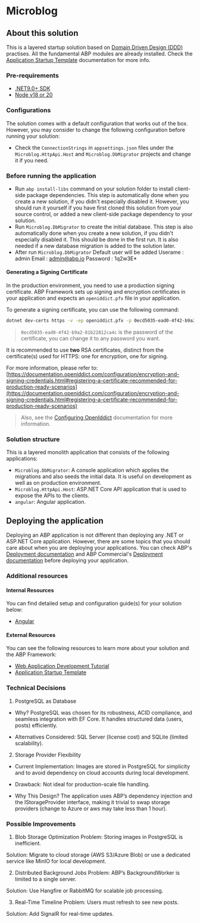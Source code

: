 ﻿# Microblog

## About this solution

This is a layered startup solution based on [Domain Driven Design (DDD)](https://docs.abp.io/en/abp/latest/Domain-Driven-Design) practises. All the fundamental ABP modules are already installed. Check the [Application Startup Template](https://abp.io/docs/latest/startup-templates/application/index) documentation for more info.

### Pre-requirements

* [.NET9.0+ SDK](https://dotnet.microsoft.com/download/dotnet)
* [Node v18 or 20](https://nodejs.org/en)

### Configurations

The solution comes with a default configuration that works out of the box. However, you may consider to change the following configuration before running your solution:

* Check the `ConnectionStrings` in `appsettings.json` files under the `Microblog.HttpApi.Host` and `Microblog.DbMigrator` projects and change it if you need.

### Before running the application

* Run `abp install-libs` command on your solution folder to install client-side package dependencies. This step is automatically done when you create a new solution, if you didn't especially disabled it. However, you should run it yourself if you have first cloned this solution from your source control, or added a new client-side package dependency to your solution.
* Run `Microblog.DbMigrator` to create the initial database. This step is also automatically done when you create a new solution, if you didn't especially disabled it. This should be done in the first run. It is also needed if a new database migration is added to the solution later.
* After run `Microblog.DbMigrator` Default user will be added 
Userame : admin
Email : admin@abp.io
Password : 1q2w3E*

#### Generating a Signing Certificate

In the production environment, you need to use a production signing certificate. ABP Framework sets up signing and encryption certificates in your application and expects an `openiddict.pfx` file in your application.

To generate a signing certificate, you can use the following command:

```bash
dotnet dev-certs https -v -ep openiddict.pfx -p 0ecd5035-ead0-4f42-b9a2-81b22812ca4c
```

> `0ecd5035-ead0-4f42-b9a2-81b22812ca4c` is the password of the certificate, you can change it to any password you want.

It is recommended to use **two** RSA certificates, distinct from the certificate(s) used for HTTPS: one for encryption, one for signing.

For more information, please refer to: [https://documentation.openiddict.com/configuration/encryption-and-signing-credentials.html#registering-a-certificate-recommended-for-production-ready-scenarios](https://documentation.openiddict.com/configuration/encryption-and-signing-credentials.html#registering-a-certificate-recommended-for-production-ready-scenarios)

> Also, see the [Configuring OpenIddict](https://docs.abp.io/en/abp/latest/Deployment/Configuring-OpenIddict#production-environment) documentation for more information.

### Solution structure

This is a layered monolith application that consists of the following applications:

* `Microblog.DbMigrator`: A console application which applies the migrations and also seeds the initial data. It is useful on development as well as on production environment.
* `Microblog.HttpApi.Host`: ASP.NET Core API application that is used to expose the APIs to the clients.
* `angular`: Angular application.


## Deploying the application

Deploying an ABP application is not different than deploying any .NET or ASP.NET Core application. However, there are some topics that you should care about when you are deploying your applications. You can check ABP's [Deployment documentation](https://docs.abp.io/en/abp/latest/Deployment/Index) and ABP Commercial's [Deployment documentation](https://abp.io/docs/latest/startup-templates/application/deployment?UI=MVC&DB=EF&Tiered=No) before deploying your application.

### Additional resources

#### Internal Resources

You can find detailed setup and configuration guide(s) for your solution below:

* [Angular](./angular/README.md)

#### External Resources
You can see the following resources to learn more about your solution and the ABP Framework:

* [Web Application Development Tutorial](https://abp.io/docs/latest/tutorials/book-store/part-1)
* [Application Startup Template](https://abp.io/docs/latest/startup-templates/application/index)

### Technical Decisions
1. PostgreSQL as Database
*  Why?
   PostgreSQL was chosen for its robustness, ACID compliance, and seamless integration with EF Core. It handles structured data (users, posts) efficiently.

*  Alternatives Considered:
   SQL Server (license cost) and SQLite (limited scalability).

2. Storage Provider Flexibility
*  Current Implementation:
      Images are stored in PostgreSQL for simplicity and to avoid dependency on cloud accounts during local development.

*  Drawback: Not ideal for production-scale file handling.

*  Why This Design?
    The application uses ABP’s dependency injection and the IStorageProvider interface, making it trivial to swap storage providers (change to Azure or aws may take less than 1 hour).

### Possible Improvements
1. Blob Storage Optimization
Problem: Storing images in PostgreSQL is inefficient.

Solution: Migrate to cloud storage (AWS S3/Azure Blob) or use a dedicated service like MinIO for local development.

2. Distributed Background Jobs
Problem: ABP’s BackgroundWorker is limited to a single server.

Solution: Use Hangfire or RabbitMQ for scalable job processing.

3. Real-Time Timeline
Problem: Users must refresh to see new posts.

Solution: Add SignalR for real-time updates.